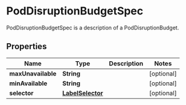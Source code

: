 

# PodDisruptionBudgetSpec

PodDisruptionBudgetSpec is a description of a PodDisruptionBudget.
## Properties

Name | Type | Description | Notes
------------ | ------------- | ------------- | -------------
**maxUnavailable** | **String** |  |  [optional]
**minAvailable** | **String** |  |  [optional]
**selector** | [**LabelSelector**](LabelSelector.md) |  |  [optional]



